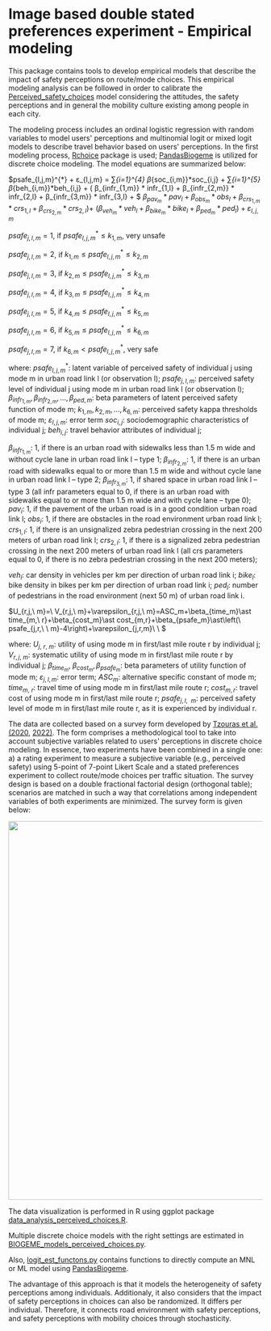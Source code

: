 # Image based double stated preferences experiment - Empirical modeling

This package contains tools to develop empirical models that describe the impact of safety perceptions on route/mode choices. 
This empirical modeling analysis can be followed in order to calibrate the [Perceived_safety_choices](https://github.com/lotentua/Perceived_safety_choices) model considering the attitudes, the safety perceptions and in general the mobility culture existing among people in each city. 

The modeling process includes an ordinal logistic regression with random variables to model users' perceptions and multinomial logit or mixed logit models to describe travel behavior based on users' perceptions. In the first modeling process, [Rchoice](https://github.com/cran/Rchoice) package is used; [PandasBiogeme](https://github.com/michelbierlaire/biogeme) is utilized for discrete choice modeling. The model equations are summarized below: 

$psafe_{l,j,m}^{*} + ε_{l,j,m} = ∑_{i=1}^{4} β_{soc_{i,m}}*soc_{i,j} + ∑_{i=1}^{5} β_{beh_{i,m}}*beh_{i,j} + ( β_{infr_{1,m}} * infr_{1,l} + β_{infr_{2,m}} * infr_{2,l} + β_{infr_{3,m}} * infr_{3,l} + $
$β_{pav_{m}}*pav_{l} + β_{obs_{m}} * obs_{l} + β_{crs_{1,m}} * crs_{1,l} + β_{crs_{2,m}} * crs_{2,l}) +$
$(β_{veh_{m}} * veh_{l} + β_{bike_{m}} * bike_{l} + β_{ped_{m}} *ped_{l})  + ε_{l,j,m}$

$psafe_{j,l,m} = 1$, if $psafe_{l,j,m}^{*} ≤ k_{1,m}$, very unsafe

$psafe_{j,l,m} = 2$, if $k_{1,m} ≤ psafe_{l,j,m}^{*} ≤ k_{2,m}$

$psafe_{j,l,m} = 3$, if $k_{2,m} ≤ psafe_{l,j,m}^{*} ≤ k_{3,m}$

$psafe_{j,l,m} = 4$, if $k_{3,m} ≤ psafe_{l,j,m}^{*} ≤ k_{4,m}$

$psafe_{j,l,m} = 5$, if $k_{4,m} ≤ psafe_{l,j,m}^{*} ≤ k_{5,m}$

$psafe_{j,l,m} = 6$, if $k_{5,m} ≤ psafe_{l,j,m}^{*} ≤ k_{6,m}$

$psafe_{j,l,m} = 7$, if $k_{6,m} < psafe_{l,j,m}^{*}$, very safe

where:
$psafe_{l,j,m}^{*}$: latent variable of perceived safety of individual j using mode m in urban road link l (or observation l);
$psafe_{j,l,m}$: perceived safety level of individual j using mode m in urban road link l (or observation l);
$β_{infr_{1,m}}, β_{infr_{2,m}}, ...,β_{ped,m}$: beta parameters of latent perceived safety function of mode m;
$k_{1,m}, k_{2,m}, ...,k_{6,m}$: perceived safety kappa thresholds of mode m;
$ε_{l,j,m}$: error term
$soc_{i,j}$: sociodemographic characteristics of individual j;
$beh_{i,j}$: travel behavior attributes of individual j;

$β_{infr_{1,m}}$: 1, if there is an urban road with sidewalks less than 1.5 m wide and without cycle lane in urban road link l – type 1;
$β_{infr_{2,m}}$: 1, if there is an urban road with sidewalks equal to or more than 1.5 m wide and without cycle lane in urban road link l – type 2;
$β_{infr_{3,m}}$: 1, if shared space in urban road link l – type 3 (all infr parameters equal to 0, if there is an urban road with sidewalks equal to or more than 1.5 m wide and with cycle lane – type 0);
$pav_{i}$: 1, if the pavement of the urban road is in a good condition urban road link l;
$obs_{i}$: 1, if there are obstacles in the road environment urban road link l;
$crs_{1,l}$: 1, if there is an unsignalized zebra pedestrian crossing in the next 200 meters of urban road link l;
$crs_{2,l}$: 1, if there is a signalized zebra pedestrian crossing in the next 200 meters of urban road link l (all crs parameters equal to 0, if there is no zebra pedestrian crossing in the next 200 meters);

$veh_{l}$: car density in vehicles per km per direction of urban road link i;
$bike_{l}$: bike density in bikes per km per direction of urban road link i;
$ped_{l}$: number of pedestrians in the road environment (next 50 m) of urban road link i.

$U_{r,j,\ m}=\ V_{r,j,\ m}+\varepsilon_{r,j,\ m}=ASC_m+\beta_{time_m}\ast time_{m,\ r}+\beta_{cost_m}\ast cost_{m,r}+\beta_{psafe_m}\ast\left(\ psafe_{j,r,\ \ m}-4\right)+\varepsilon_{j,r,m}\ \ \$

where:
$U_{j,\ r,\ m}$: utility of using mode m in first/last mile route r by individual j;
$V_{r,j,\ m}$: systematic utility of using mode m in first/last mile route r by individual j;
$\beta_{time_m},\ \beta_{cost_m},\beta_{psafe_m}$: beta parameters of utility function of mode m;
$\varepsilon_{j,l,m}$: error term;
$ASC_m$: alternative specific constant of mode m; 
$time_{m,\ r}$: travel time of using mode m in first/last mile route r;
$cost_{m,r}$: travel cost of using mode m in first/last mile route r;
$psafe_{j,l,\ \ m}$: perceived safety level of mode m in first/last mile route r, as it is experienced by individual r.

The data are collected based on a survey form developed by [Tzouras et al. (2020](https://doi.org/10.1016/j.trip.2020.100205), [2022)](https://doi.org/10.1080/15568318.2022.2037793). The form comprises a methodological tool to take into account subjective variables related to users' perceptions in discrete choice modeling. In essence, two experiments have been combined in a single one: a) a rating experiment to measure a subjective variable (e.g., perceived safety) using 5-point of 7-point Likert Scale and a stated preferences experiment to collect route/mode choices per traffic situation. The survey design is based on a double fractional factorial design (orthogonal table); scenarios are matched in such a way that correlations among independent variables of both experiments are minimized. The survey form is given below:

<img src="https://user-images.githubusercontent.com/63541107/210239908-647afa5a-cbd2-4717-9e3f-d3696ae47619.png" height="750">

The data visualization is performed in R using ggplot package [data_analysis_perceived_choices.R](https://github.com/lotentua/Perceived_safety_choices/blob/main/empirical/data_analysis_perceived_choices.R).

Multiple discrete choice models with the right settings are estimated in [BIOGEME_models_perceived_choices.py](https://github.com/lotentua/Perceived_safety_choices/blob/main/empirical/BIOGEME_models_perceived_choices.py).

Also, [logit_est_functons.py](https://github.com/lotentua/Perceived_safety_choices/blob/main/empirical/logit_est_functons.py) contains functions to directly compute an MNL or ML model using [PandasBiogeme](https://github.com/michelbierlaire/biogeme).

The advantage of this approach is that it models the heterogeneity of safety perceptions among individuals. Additionaly, it also considers that the impact of safety perceptions in choices can also be randomized. It differs per individual. Therefore, it connects road environment with safety perceptions, and safety perceptions with mobility choices through stochasticity.
